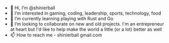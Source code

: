 - 👋 Hi, I’m @shinierball
- 👀 I’m interested in gaming, coding, leadership, sports, technology, food
- 🌱 I’m currently learning playing with Rust and Go
- 💞️ I’m looking to collaborate on new and old projects. I'm an entrepreneur at heart but I'd like to help make the world a little (or a lot) better as well 
- 📫 How to reach me - shinierball gmail.com

<!---
shinierball/shinierball is a ✨ special ✨ repository because its `README.md` (this file) appears on your GitHub profile.
You can click the Preview link to take a look at your changes.
--->
